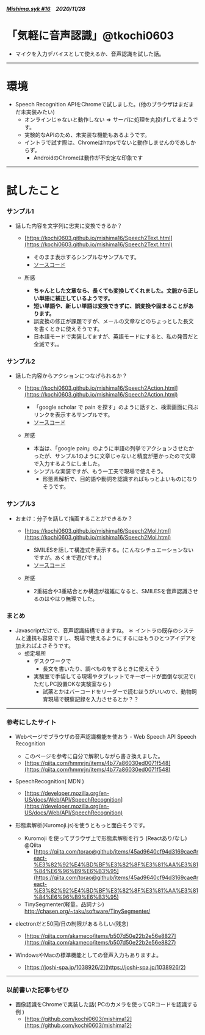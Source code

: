 ##### [Mishima.syk #16](https://connpass.com/event/164605/)　2020/11/28
# 「気軽に音声認識」@tkochi0603
* マイクを入力デバイスとして使えるか、音声認識を試した話。

---
# 環境
* Speech Recognition APIをChromeで試しました。(他のブラウザはまだまだ未実装みたい)
  * オンラインじゃないと動作しない ⇒ サーバに処理を丸投げしてるようです。
  * 実験的なAPIのため、未実装な機能もあるようです。
  * イントラで試す際は、Chromeはhttpsでないと動作しませんのであしからず。
    * AndroidのChromeは動作が不安定な印象です

---
# 試したこと
### サンプル1
+ 話した内容を文字列に忠実に変換できるか？
  + [https://kochi0603.github.io/mishima16/Speech2Text.html](https://kochi0603.github.io/mishima16/Speech2Text.html)
    + そのまま表示するシンプルなサンプルです。
    + [ソースコード](https://github.com/kochi0603/mishima16/blob/main/Speech2Text.html)

  + 所感
    + **ちゃんとした文章なら、長くても変換してくれました。文脈から正しい単語に補正しているようです。**
    + **短い単語や、新しい単語は変換できずに、誤変換や固まることがあります。**
    + 誤変換の修正が課題ですが、メールの文章などのちょっとした長文を書くときに使えそうです。
    + 日本語モードで実装してますが、英語モードにすると、私の発音だと全滅です。。


### サンプル2
+ 話した内容からアクションにつなげられるか？
  + [https://kochi0603.github.io/mishima16/Speech2Action.html](https://kochi0603.github.io/mishima16/Speech2Action.html)
    + 「google scholar で pain を探す」のように話すと、検索画面に飛ぶリンクを表示するサンプルです。
    + [ソースコード](https://github.com/kochi0603/mishima16/blob/main/Speech2Action.html)

  + 所感
    + 本当は、「google pain」のように単語の列挙でアクションさせたかったが、サンプル1のように文章じゃないと精度が悪かったので文章で入力するようにしました。
    + シンプルな実装ですが、もう一工夫で現場で使えそう。
      + 形態素解析で、目的語や動詞を認識すればもっとよいものになりそうです。


### サンプル3
+ おまけ：分子を話して描画することができるか？
  + [https://kochi0603.github.io/mishima16/Speech2Mol.html](https://kochi0603.github.io/mishima16/Speech2Mol.html)
    + SMILESを話して構造式を表示する。(こんなシチュエーションないですが。あくまで遊びです。)
    + [ソースコード](https://github.com/kochi0603/mishima16/blob/main/Speech2Mol.html)

  + 所感
    + 2重結合や3重結合とか構造が複雑になると、SMILESを音声認識させるのはやはり無理でした。


### まとめ
* Javascriptだけで、音声認識結構できますね。
＊ イントラの既存のシステムと連携も容易ですし、現場で使えるようにするにはもうひとつアイデアを加えればよさそうです。
  * 想定場所
    * デスクワークで
      * 長文を書いたり、調べものをするときに使えそう
    * 実験室で手袋してる現場やタブレットでキーボードが面倒な状況で( ただしPC設置OKな実験室なら )
      * 試薬とかはバーコードをリーダーで読むほうがいいので、動物飼育現場で観察記録を入力させるとか？？

---
### 参考にしたサイト
 * Webページでブラウザの音声認識機能を使おう - Web Speech API Speech Recognition
   * このページを参考に自分で解釈しながら書き換えました。
   * [https://qiita.com/hmmrjn/items/4b77a86030ed0071f548](https://qiita.com/hmmrjn/items/4b77a86030ed0071f548)

 * SpeechRecognition( MDN )
   * [https://developer.mozilla.org/en-US/docs/Web/API/SpeechRecognition](https://developer.mozilla.org/en-US/docs/Web/API/SpeechRecognition)

 * 形態素解析(Kuromoji.js)を使うともっと面白そうです。
   * Kuromoji を使ってブラウザ上で形態素解析を行う (Reactあり/なし) @Qiita
     * [https://qiita.com/torao@github/items/45ad9640cf94d3169cae#react-%E3%82%92%E4%BD%BF%E3%82%8F%E3%81%AA%E3%81%84%E6%96%B9%E6%B3%95](https://qiita.com/torao@github/items/45ad9640cf94d3169cae#react-%E3%82%92%E4%BD%BF%E3%82%8F%E3%81%AA%E3%81%84%E6%96%B9%E6%B3%95)
   * TinySegmenter(軽量。品詞ナシ) http://chasen.org/~taku/software/TinySegmenter/

 * electronだと50回/日の制限があるらしい(残念)
   * [https://qiita.com/akameco/items/b507d50e22b2e56e8827](https://qiita.com/akameco/items/b507d50e22b2e56e8827)

 * WindowsやMacの標準機能としての音声入力もありますよ。
   * [https://joshi-spa.jp/1038926/2](https://joshi-spa.jp/1038926/2)

---
### 以前書いた記事もぜひ
 * 画像認識をChromeで実装した話( PCのカメラを使ってQRコードを認識する例 )
   * [https://github.com/kochi0603/mishima12](https://github.com/kochi0603/mishima12)
